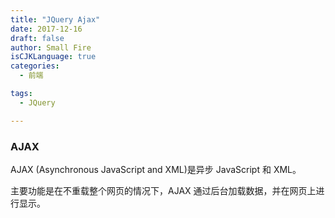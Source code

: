 ```yaml
---
title: "JQuery Ajax"
date: 2017-12-16
draft: false
author: Small Fire
isCJKLanguage: true
categories: 
  - 前端

tags: 
  - JQuery

---
```


### AJAX

AJAX (Asynchronous JavaScript and XML)是异步 JavaScript 和 XML。

主要功能是在不重载整个网页的情况下，AJAX 通过后台加载数据，并在网页上进行显示。